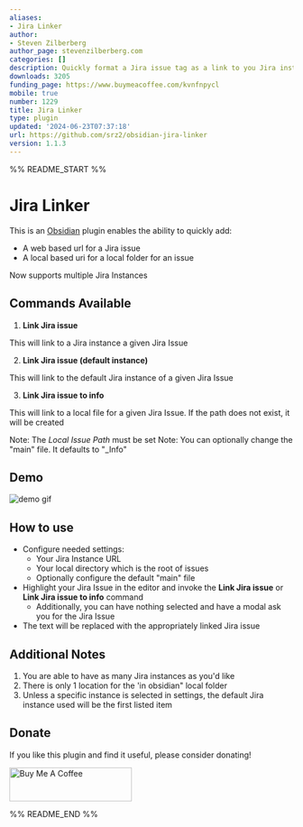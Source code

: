 ```yaml
---
aliases:
- Jira Linker
author:
- Steven Zilberberg
author_page: stevenzilberberg.com
categories: []
description: Quickly format a Jira issue tag as a link to you Jira instance.
downloads: 3205
funding_page: https://www.buymeacoffee.com/kvnfnpycl
mobile: true
number: 1229
title: Jira Linker
type: plugin
updated: '2024-06-23T07:37:18'
url: https://github.com/srz2/obsidian-jira-linker
version: 1.1.3
---
```


%% README_START %%

# Jira Linker

This is an [Obsidian](https://obsidian.md) plugin enables the ability to quickly add:
 - A web based url for a Jira issue
 - A local based uri for a local folder for an issue

 Now supports multiple Jira Instances

## Commands Available
1. **Link Jira issue**

This will link to a Jira instance a given Jira Issue

2. **Link Jira issue (default instance)**

This will link to the default Jira instance of a given Jira Issue

3. **Link Jira issue to info**

This will link to a local file for a given Jira Issue. If the path does not exist, it will be created

Note: The *Local Issue Path* must be set
Note: You can optionally change the "main" file. It defaults to "_Info"

## Demo

![demo gif](https://raw.githubusercontent.com/srz2/obsidian-jira-linker/HEAD/documentation/assets/demo.gif)

## How to use

- Configure needed settings:
  -  Your Jira Instance URL
  -  Your local directory which is the root of issues
  -  Optionally configure the default "main" file
- Highlight your Jira Issue in the editor and invoke the **Link Jira issue** or **Link Jira issue to info** command
  - Additionally, you can have nothing selected and have a modal ask you for the Jira Issue
- The text will be replaced with the appropriately linked Jira issue

## Additional Notes

1. You are able to have as many Jira instances as you'd like
2. There is only 1 location for the 'in obsidian" local folder
3. Unless a specific instance is selected in settings, the default Jira instance used will be the first listed item

## Donate

If you like this plugin and find it useful, please consider donating!

<a href="https://www.buymeacoffee.com/kvnFNpYcl" target="_blank"><img src="https://cdn.buymeacoffee.com/buttons/v2/default-green.png" alt="Buy Me A Coffee" style="height: 60px !important;width: 217px !important;" ></a>


%% README_END %%